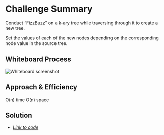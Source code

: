# Challenge Summary

Conduct “FizzBuzz” on a k-ary tree while traversing through it to create a new tree.

Set the values of each of the new nodes depending on the corresponding node value in the source tree.

## Whiteboard Process

![Whiteboard screenshot](https://github.com/S14mx/data-structures-and-algorithms/blob/tree-fizz-buzz/python/code_challenges/tree_fizz_buzz/imgs/tree_fizz_buzz.png "Whiteboard process")

## Approach & Efficiency

O(n) time
O(n) space

## Solution

- [*Link to code*](/python/code_challenges/tree_fizz_buzz/tree_fizz_buzz.py)
